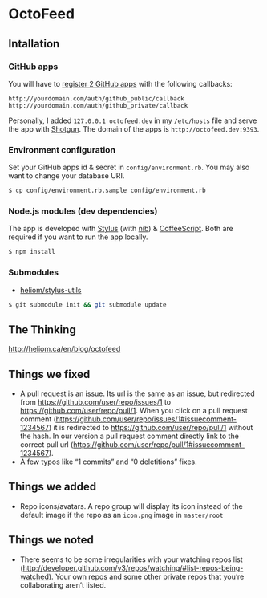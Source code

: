 # OctoFeed

## Intallation

### GitHub apps
You will have to [register 2 GitHub apps](https://github.com/settings/applications) with the following callbacks:
```
http://yourdomain.com/auth/github_public/callback
http://yourdomain.com/auth/github_private/callback
```

Personally, I added `127.0.0.1 octofeed.dev` in my `/etc/hosts` file and serve the app with [Shotgun](https://github.com/rtomayko/shotgun/). The domain of the apps is `http://octofeed.dev:9393`.

### Environment configuration
Set your GitHub apps id & secret in `config/environment.rb`. You may also want to change your database URI.
```sh
$ cp config/environment.rb.sample config/environment.rb
```

### Node.js modules (dev dependencies)
The app is developed with [Stylus](https://github.com/Learnboost/stylus) (with [nib](https://github.com/visionmedia/nib)) & [CoffeeScript](https://github.com/jashkenas/coffee-script). Both are required if you want to run the app locally.
```sh
$ npm install
```

### Submodules
* [heliom/stylus-utils](https://github.com/heliom/stylus-utils)

```sh
$ git submodule init && git submodule update
```

## The Thinking
http://heliom.ca/en/blog/octofeed

## Things we fixed
* A pull request is an issue. Its url is the same as an issue, but redirected from https://github.com/user/repo/issues/1 to https://github.com/user/repo/pull/1. When you click on a pull request comment (https://github.com/user/repo/issues/1#issuecomment-1234567) it is redirected to https://github.com/user/repo/pull/1 without the hash. In our version a pull request comment directly link to the correct pull url (https://github.com/user/repo/pull/1#issuecomment-1234567).
* A few typos like “1 commits” and “0 deletitions” fixes.

## Things we added
* Repo icons/avatars. A repo group will display its icon instead of the default image if the repo as an `icon.png` image in `master/root`

## Things we noted
* There seems to be some irregularities with your watching repos list (http://developer.github.com/v3/repos/watching/#list-repos-being-watched). Your own repos and some other private repos that you’re collaborating aren’t listed.
